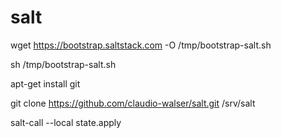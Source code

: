 # salt

wget https://bootstrap.saltstack.com -O /tmp/bootstrap-salt.sh

sh /tmp/bootstrap-salt.sh

apt-get install git

git clone https://github.com/claudio-walser/salt.git /srv/salt

salt-call --local state.apply
